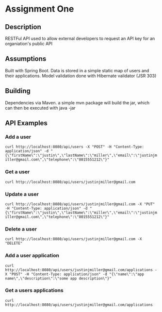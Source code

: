 # Assignment One

## Description
RESTFul API used to allow external developers to request an API key for an organiation's public API

## Assumptions
Built with Spring Boot. 
Data is stored in a simple static map of users and their applications. 
Model validation done with Hibernate validator (JSR 303)

## Building
Dependencies via Maven. a simple mvn package will build the jar, which can then be executed with java -jar

## API Examples
### Add a user
`curl http://localhost:8080/api/users -X "POST" -H "Content-Type: application/json" -d "{\"firstName\":\"justin\",\"lastName\":\"miller\",\"email\":\"justinjmiller@gmail.com\",\"telephone\":\"8015551212\"}"`
### Get a user
`curl http://localhost:8080/api/users/justinjmiller@gmail.com`
### Update a user
`curl http://localhost:8080/api/users/justinjmiller@gmail.com -X "PUT" -H "Content-Type: application/json" -d "{\"firstName\":\"justin\",\"lastName\":\"miller\",\"email\":\"justinjmiller@gmail.com\",\"telephone\":\"8015551212\"}"`
### Delete a user
`curl http://localhost:8080/api/users/justinjmiller@gmail.com -X "DELETE"`
### Add a user application
`curl http://localhost:8080/api/users/justinjmiller@gmail.com/applications -X "POST" -H "Content-Type: application/json" -d "{\"name\":\"app name\",\"description\":\"some app description\"}"`
### Get a users applications
`curl http://localhost:8080/api/users/justinjmiller@gmail.com/applications`



